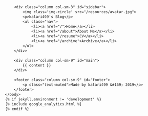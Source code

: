 <!DOCTYPE html>
<html>
	<head>
        <link rel="stylesheet" type="text/css" href="/css/bootstrap.min.css">
        <link rel="stylesheet" type="text/css" href="/css/main.css">
        <title>{{ page.title }}</title>
	</head>
	<body>
        
        <div class="column col-sm-3" id="sidebar">
            <img class='img-circle' src="/resources/avatar.jpg">
            <p>kalari499's Blog</p>
            <ul class="nav">
                <li><a href="/">Home</a></li>
                <li><a href="/about">About Me</a></li>
                <li><a href="/resume">CV</a></li>
                <li><a href="/archive">Archive</a></li>
            </ul>
        </div>

		<div class="column col-sm-9" id="main">
            {{ content }}
		</div>

		<footer class="column col-sm-9" id="footer">
            <p class="text-muted">Made by kalari499 &#169; 2019</p>
		</footer>
	</body>
    {% if jekyll.environment != 'development' %}
    {% include google_analytics.html %}
    {% endif %}
</html>
